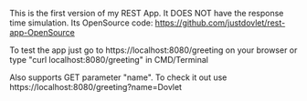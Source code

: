This is the first version of my REST App. It DOES NOT have the response time simulation. 
Its OpenSource code:  https://github.com/justdovlet/rest-app-OpenSource

To test the app just go to https://localhost:8080/greeting on your browser or type "curl localhost:8080/greeting" in CMD/Terminal

Also supports GET parameter "name".
To check it out use https://localhost:8080/greeting?name=Dovlet
